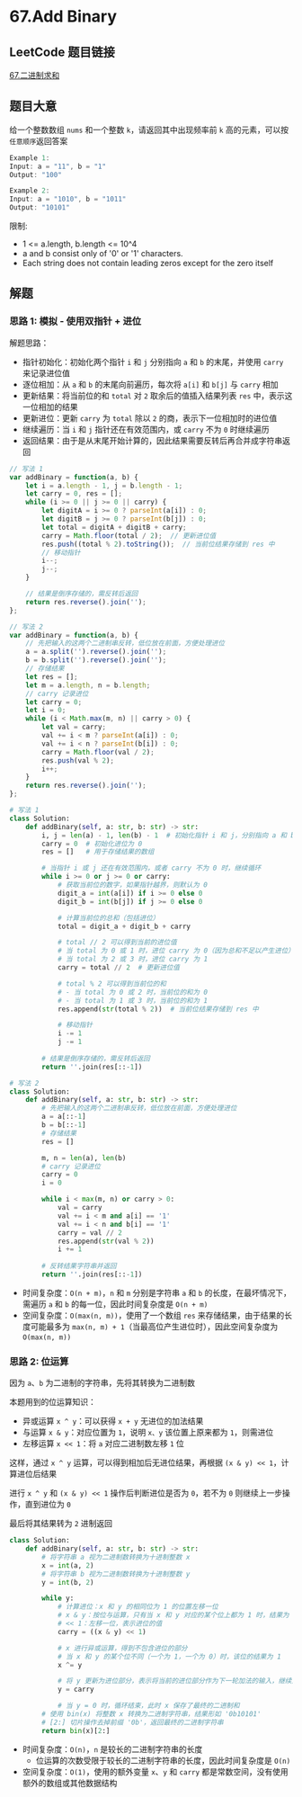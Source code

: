 # 67.Add Binary

## LeetCode 题目链接

[67.二进制求和](https://leetcode.cn/problems/add-binary/)

## 题目大意

给一个整数数组 `nums` 和一个整数 `k`，请返回其中出现频率前 `k` 高的元素，可以按`任意顺序`返回答案

```js
Example 1:
Input: a = "11", b = "1"
Output: "100"

Example 2:
Input: a = "1010", b = "1011"
Output: "10101"
```

限制:
- 1 <= a.length, b.length <= 10^4
- a and b consist only of '0' or '1' characters.
- Each string does not contain leading zeros except for the zero itself

## 解题

### 思路 1: 模拟 - 使用双指针 + 进位 

解题思路：
- 指针初始化：初始化两个指针 `i` 和 `j` 分别指向 `a` 和 `b` 的末尾，并使用 `carry` 来记录进位值
- 逐位相加：从 `a` 和 `b` 的末尾向前遍历，每次将 `a[i]` 和 `b[j]` 与 `carry` 相加
- 更新结果：将当前位的和 `total` 对 `2` 取余后的值插入结果列表 `res` 中，表示这一位相加的结果
- 更新进位：更新 `carry` 为 `total` 除以 `2` 的商，表示下一位相加时的进位值
- 继续遍历：当 `i` 和 `j` 指针还在有效范围内，或 `carry` 不为 `0` 时继续遍历
- 返回结果：由于是从末尾开始计算的，因此结果需要反转后再合并成字符串返回

```js
// 写法 1
var addBinary = function(a, b) {
    let i = a.length - 1, j = b.length - 1;
    let carry = 0, res = [];
    while (i >= 0 || j >= 0 || carry) {
        let digitA = i >= 0 ? parseInt(a[i]) : 0;  
        let digitB = j >= 0 ? parseInt(b[j]) : 0;
        let total = digitA + digitB + carry;
        carry = Math.floor(total / 2);  // 更新进位值
        res.push((total % 2).toString());  // 当前位结果存储到 res 中
        // 移动指针
        i--;
        j--;
    }

    // 结果是倒序存储的，需反转后返回
    return res.reverse().join('');
};

// 写法 2
var addBinary = function(a, b) {
    // 先把输入的这两个二进制串反转，低位放在前面，方便处理进位
    a = a.split('').reverse().join('');
    b = b.split('').reverse().join('');
    // 存储结果
    let res = [];
    let m = a.length, n = b.length;
    // carry 记录进位
    let carry = 0;
    let i = 0;
    while (i < Math.max(m, n) || carry > 0) {
        let val = carry;
        val += i < m ? parseInt(a[i]) : 0;
        val += i < n ? parseInt(b[i]) : 0;
        carry = Math.floor(val / 2);
        res.push(val % 2);
        i++;
    }
    return res.reverse().join('');
};
```
```python
# 写法 1
class Solution:
    def addBinary(self, a: str, b: str) -> str:
        i, j = len(a) - 1, len(b) - 1  # 初始化指针 i 和 j，分别指向 a 和 b 的最后一位
        carry = 0  # 初始化进位为 0
        res = []   # 用于存储结果的数组

        # 当指针 i 或 j 还在有效范围内，或者 carry 不为 0 时，继续循环
        while i >= 0 or j >= 0 or carry:
            # 获取当前位的数字，如果指针越界，则默认为 0
            digit_a = int(a[i]) if i >= 0 else 0
            digit_b = int(b[j]) if j >= 0 else 0

            # 计算当前位的总和（包括进位）
            total = digit_a + digit_b + carry

            # total // 2 可以得到当前的进位值
            # 当 total 为 0 或 1 时，进位 carry 为 0（因为总和不足以产生进位）
            # 当 total 为 2 或 3 时，进位 carry 为 1
            carry = total // 2  # 更新进位值

            # total % 2 可以得到当前位的和
            # - 当 total 为 0 或 2 时，当前位的和为 0
            # - 当 total 为 1 或 3 时，当前位的和为 1
            res.append(str(total % 2))  # 当前位结果存储到 res 中

            # 移动指针
            i -= 1
            j -= 1
        
        # 结果是倒序存储的，需反转后返回
        return ''.join(res[::-1])

# 写法 2
class Solution:
    def addBinary(self, a: str, b: str) -> str:
        # 先把输入的这两个二进制串反转，低位放在前面，方便处理进位
        a = a[::-1]
        b = b[::-1]
        # 存储结果
        res = []

        m, n = len(a), len(b)
        # carry 记录进位
        carry = 0
        i = 0

        while i < max(m, n) or carry > 0:
            val = carry
            val += i < m and a[i] == '1'
            val += i < n and b[i] == '1'
            carry = val // 2
            res.append(str(val % 2))
            i += 1
        
        # 反转结果字符串并返回
        return ''.join(res[::-1])
```

- 时间复杂度：`O(n + m)`，`n` 和 `m` 分别是字符串 `a` 和 `b` 的长度，在最坏情况下，需遍历 `a` 和 `b` 的每一位，因此时间复杂度是 `O(n + m)`
- 空间复杂度：`O(max(n, m))`，使用了一个数组 `res` 来存储结果，由于结果的长度可能最多为 `max(n, m) + 1`（当最高位产生进位时），因此空间复杂度为 `O(max(n, m))`

### 思路 2: 位运算

因为 `a`、`b` 为二进制的字符串，先将其转换为二进制数

本题用到的位运算知识：
- 异或运算 `x ^ y`：可以获得 `x + y` 无进位的加法结果
- 与运算 `x & y`：对应位置为 `1`，说明 `x、y` 该位置上原来都为 `1`，则需进位
- 左移运算 `x << 1`：将 `a` 对应二进制数左移 `1` 位

这样，通过 `x ^ y` 运算，可以得到相加后无进位结果，再根据 `(x & y) << 1`，计算进位后结果

进行 `x ^ y` 和 `(x & y) << 1` 操作后判断进位是否为 `0`，若不为 `0` 则继续上一步操作，直到进位为 `0`

最后将其结果转为 `2` 进制返回

```python
class Solution:
    def addBinary(self, a: str, b: str) -> str:
        # 将字符串 a 视为二进制数转换为十进制整数 x
        x = int(a, 2)
        # 将字符串 b 视为二进制数转换为十进制整数 y
        y = int(b, 2)

        while y:
            # 计算进位：x 和 y 的相同位为 1 的位置左移一位
            # x & y：按位与运算，只有当 x 和 y 对应的某个位上都为 1 时，结果为 1
            # << 1：左移一位，表示进位的值
            carry = ((x & y) << 1)

            # x 进行异或运算，得到不包含进位的部分
            # 当 x 和 y 的某个位不同（一个为 1，一个为 0）时，该位的结果为 1
            x ^= y

            # 将 y 更新为进位部分，表示将当前的进位部分作为下一轮加法的输入，继续迭代直到 y 变为 0（没有进位）
            y = carry

            # 当 y = 0 时，循环结束，此时 x 保存了最终的二进制和
        # 使用 bin(x) 将整数 x 转换为二进制字符串，结果形如 '0b10101'
        # [2:] 切片操作去掉前缀 '0b'，返回最终的二进制字符串
        return bin(x)[2:]
```

- 时间复杂度：`O(n)`，`n` 是较长的二进制字符串的长度
  - 位运算的次数受限于较长的二进制字符串的长度，因此时间复杂度是 `O(n)`
- 空间复杂度：`O(1)`，使用的额外变量 `x`、`y` 和 `carry` 都是常数空间，没有使用额外的数组或其他数据结构